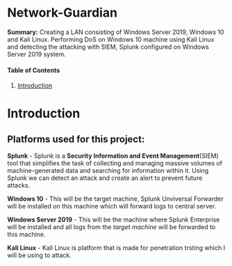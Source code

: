 # Network-Guardian
**Summary:** Creating a LAN consisting of Windows Server 2019, Windows 10 and Kali Linux. Performing DoS on Windows 10 machine using Kali Linux and detecting the attacking with SIEM, Splunk configured on Windows Server 2019 system. 

#### Table of Contents

1. [Introduction](#introduction)


# Introduction

## Platforms used for this project:

**Splunk** - Splunk is a **Security Information and Event Management**(SIEM) tool that simplifies the task of collecting and managing massive volumes of machine-generated data and searching for information within it. Using Splunk we can detect an attack and create an alert to prevent future attacks.

**Windows 10** - This will be the target machine, Splunk Unviversal Forwarder will be installed on this machine which will forward logs to central server.

**Windows Server 2019** - This will be the machine where Splunk Enterprise will be installed and all logs from the *target machine* will be forwarded to this machine.

**Kali Linux** - Kali Linux is platform that is made for penetration trsting which I will be using to attack.
